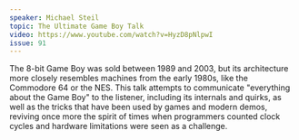 ```yaml
---
speaker: Michael Steil
topic: The Ultimate Game Boy Talk
video: https://www.youtube.com/watch?v=HyzD8pNlpwI
issue: 91
---
```


The 8-bit Game Boy was sold between 1989 and 2003, but its architecture more closely resembles machines from the early 1980s, like the Commodore 64 or the NES. This talk attempts to communicate "everything about the Game Boy" to the listener, including its internals and quirks, as well as the tricks that have been used by games and modern demos, reviving once more the spirit of times when programmers counted clock cycles and hardware limitations were seen as a challenge.

